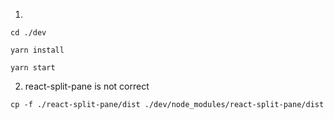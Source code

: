 1. 
```
cd ./dev
```

```
yarn install
```

```
yarn start
```

2. react-split-pane is not correct

```
cp -f ./react-split-pane/dist ./dev/node_modules/react-split-pane/dist
```

